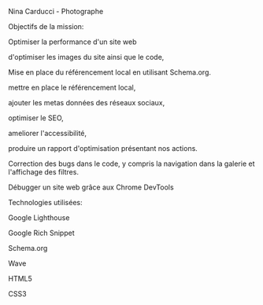 Nina Carducci - Photographe 




Objectifs de la mission:





Optimiser la performance d'un site web

d'optimiser les images du site ainsi que le code,

Mise en place du référencement local en utilisant Schema.org.

mettre en place le référencement local,

ajouter les metas données des réseaux sociaux,

optimiser le SEO,

ameliorer l'accessibilité,

produire un rapport d'optimisation présentant nos actions.

Correction des bugs dans le code, y compris la navigation dans la galerie et l'affichage des filtres.

Débugger un site web grâce aux Chrome DevTools





Technologies utilisées:





Google Lighthouse

Google Rich Snippet

Schema.org

Wave

HTML5

CSS3
